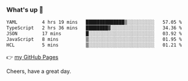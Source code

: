 ### What's up 👋

<!--START_SECTION:waka-->

```txt
YAML         4 hrs 19 mins   ██████████████▒░░░░░░░░░░   57.05 %
TypeScript   2 hrs 36 mins   ████████▓░░░░░░░░░░░░░░░░   34.36 %
JSON         17 mins         █░░░░░░░░░░░░░░░░░░░░░░░░   03.92 %
JavaScript   8 mins          ▒░░░░░░░░░░░░░░░░░░░░░░░░   01.95 %
HCL          5 mins          ▒░░░░░░░░░░░░░░░░░░░░░░░░   01.21 %
```

<!--END_SECTION:waka-->

👉 [my GitHub Pages](https://ykzhukian.github.io)

Cheers, have a great day.

